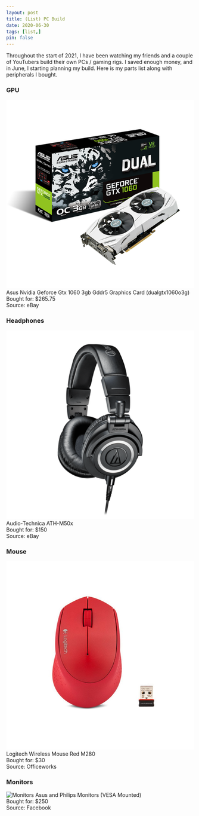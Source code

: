 ```yaml
---
layout: post
title: (List) PC Build 
date: 2020-06-30
tags: [list,]
pin: false 
---
```


Throughout the start of 2021, I have been watching my friends and a couple of YouTubers build their own PCs / gaming rigs. I saved enough money, and in June, I starting planning my build. Here is my parts list along with peripherals I bought. 

<h3> GPU </h3>
<img src="/assets/img/pc/gpu.png" alt="PC GPU">
Asus Nvidia Geforce Gtx 1060 3gb Gddr5 Graphics Card (dualgtx1060o3g)
<br>
Bought for: $265.75
<br>
Source: eBay

<h3> Headphones </h3>
<img src="/assets/img/pc/headphones.png" alt="PC Headphones">
Audio-Technica ATH-M50x
<br>
Bought for: $150
<br>
Source: eBay

<h3> Mouse </h3>
<img src="/assets/img/pc/mouse.jpg" alt="Mouse">
Logitech Wireless Mouse Red M280
<br>
Bought for: $30
<br>
Source: Officeworks

<h3> Monitors </h3>
<img src="/assets/img/pc/monitors.jpg" alt="Monitors">
Asus and Philips Monitors (VESA Mounted)
<br>
Bought for: $250
<br>
Source: Facebook  

